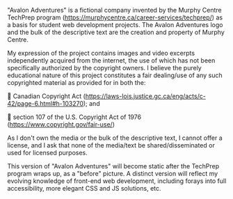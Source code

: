 "Avalon Adventures" is a fictional company invented by the Murphy Centre TechPrep program (https://murphycentre.ca/career-services/techprep/) as a basis for student web development projects. The Avalon Adventures logo and the bulk of the descriptive text are the creation and property of Murphy Centre.

My expression of the project contains images and video excerpts independently acquired from the internet, the use of which has not been specifically authorized by the copyright owners. I believe the purely educational nature of this project constitutes a fair dealing/use of any such copyrighted material as provided for in both the:

  Canadian Copyright Act (https://laws-lois.justice.gc.ca/eng/acts/c-42/page-6.html#h-103270); and
  
  section 107 of the U.S. Copyright Act of 1976 (https://www.copyright.gov/fair-use/)

As I don't own the media or the bulk of the descriptive text, I cannot offer a license, and I ask that none of the media/text be shared/disseminated or used for licensed purposes.

This version of "Avalon Adventures" will become static after the TechPrep program wraps up, as a "before" picture. A distinct version will reflect my evolving knowledge of front-end web development, including forays into full accessibility, more elegant CSS and JS solutions, etc.

